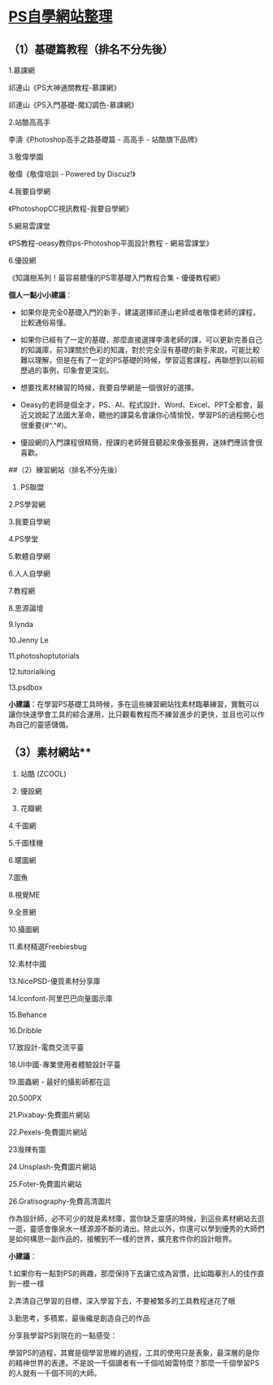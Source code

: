 # [PS自學網站整理](https://itw01.com/VOOWVEB.html)


## **（1）基礎篇教程（排名不分先後）**

1.慕課網

祁連山《PS大神通關教程-慕課網》

祁連山《PS入門基礎-魔幻調色-慕課網》

2.站酷高高手

李濤《Photoshop高手之路基礎篇 - 高高手 - 站酷旗下品牌》

3.敬偉學園

敬偉《敬偉培訓 - Powered by Discuz!》

4.我要自學網

《PhotoshopCC視訊教程-我要自學網》

5.網易雲課堂

《PS教程-oeasy教你ps-Photoshop平面設計教程 - 網易雲課堂》

6.優設網

《知識樹系列！最容易聽懂的PS零基礎入門教程合集 - 優優教程網》

**個人一點小小建議**：

*   如果你是完全0基礎入門的新手，建議選擇祁連山老師或者敬偉老師的課程，比較通俗易懂。

*   如果你已經有了一定的基礎，那麼直接選擇李濤老師的課，可以更新完善自己的知識庫，前3課關於色彩的知識，對於完全沒有基礎的新手來說，可能比較難以理解，但是在有了一定的PS基礎的時候，學習這套課程，再聯想到以前經歷過的事例，印象會更深刻。

*   想要找素材練習的時候，我要自學網是一個很好的選擇。

*   Oeasy的老師是個全才，PS、AI、程式設計、Word、Excel、PPT全都會，最近又說起了法國大革命，聽他的課莫名會讓你心情愉悅，學習PS的過程開心也很重要(#^.^#)。

*   優設網的入門課程很精簡，授課的老師聲音聽起來像張藝興，迷妹們應該會很喜歡。







##（2）練習網站（排名不分先後）




1. PS聯盟

2.PS學習網

3.我要自學網

4.PS學堂

5.軟體自學網

6.人人自學網

7.教程網

8.思源論壇

9.lynda

10.Jenny Le

11.photoshoptutorials

12.tutorialking

13.psdbox

**小建議**：在學習PS基礎工具時候，多在這些練習網站找素材臨摹練習，實戰可以讓你快速學會工具的綜合運用，比只觀看教程而不練習進步的更快，並且也可以作為自己的靈感儲備。



## （3）素材網站**


1. 站酷 (ZCOOL)

2. 優設網

3. 花瓣網

4.千圖網

5.千圖樣機

6.暱圖網

7.圖魚

8.視覺ME

9.全景網

10.攝圖網

11.素材精選Freebiesbug

12.素材中國

13.NicePSD-優質素材分享庫

14.Iconfont-阿里巴巴向量圖示庫

15.Behance

16.Dribble

17.致設計-電商交流平臺

18.UI中國-專業使用者體驗設計平臺

19.圖蟲網 - 最好的攝影師都在這

20.500PX

21.Pixabay-免費圖片網站

22.Pexels-免費圖片網站

23潑辣有圖

24.Unsplash-免費圖片網站

25.Foter-免費圖片網站

26.Gratisography-免費高清圖片

作為設計師，必不可少的就是素材庫，當你缺乏靈感的時候，到這些素材網站去逛一逛，靈感會像泉水一樣源源不斷的涌出。除此以外，你還可以學到優秀的大師們是如何構思一副作品的，接觸到不一樣的世界，擴充套件你的設計眼界。


**小建議**：

1.如果你有一點對PS的興趣，那麼保持下去讓它成為習慣，比如臨摹別人的佳作直到一模一樣

2.弄清自己學習的目標，深入學習下去，不要被繁多的工具教程迷花了眼

3.勤思考，多積累，最後纔是創造自己的作品

分享我學習PS到現在的一點感受：

學習PS的過程，其實是個學習思維的過程，工具的使用只是表象，最深層的是你的精神世界的表達。不是說一千個讀者有一千個哈姆雷特麼？那麼一千個學習PS的人就有一千個不同的大師。

